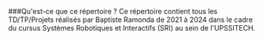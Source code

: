 ###Qu'est-ce que ce répertoire ?
Ce répertoire contient tous les TD/TP/Projets réalisés par Baptiste Ramonda de 2021 à 2024 dans le cadre du cursus Systèmes Robotiques et Interactifs (SRI) au sein de l'UPSSITECH.
